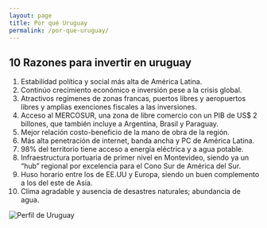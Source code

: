 ```yaml
---
layout: page
title: Por qué Uruguay
permalink: /por-que-uruguay/
---
```


10 Razones para invertir en uruguay
---

1. Estabilidad política y social más alta de América Latina.
2. Continúo crecimiento económico e inversión pese a la crisis global.
3. Atractivos regímenes de zonas francas, puertos libres y aeropuertos libres y amplias exenciones fiscales a las inversiones.
4. Acceso al MERCOSUR, una zona de libre comercio con un PIB de US$ 2 billones, que también incluye a Argentina, Brasil y Paraguay.
5. Mejor relación costo-beneficio de la mano de obra de la región.
6. Más alta penetración de internet, banda ancha y PC de América Latina.
7. 98% del territorio tiene acceso a energía eléctrica y a agua potable.
8. Infraestructura portuaria de primer nivel en Montevideo, siendo ya un “hub” regional por excelencia para el Cono Sur de América del Sur.
9. Huso horario entre los de EE.UU y Europa, siendo un buen complemento a los del este de Asia.
10. Clima agradable y ausencia de desastres naturales; abundancia de agua.

<img src="{{ site.baseurl }}/images/content/perfil_de_uruguay.png" alt="Perfil de Uruguay">
